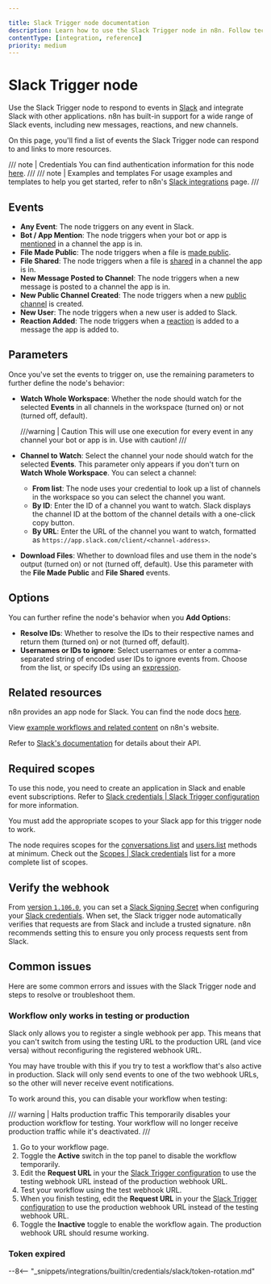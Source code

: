 ```yaml
---

title: Slack Trigger node documentation
description: Learn how to use the Slack Trigger node in n8n. Follow technical documentation to integrate Slack Trigger node into your workflows.
contentType: [integration, reference]
priority: medium
---
```


# Slack Trigger node

Use the Slack Trigger node to respond to events in [Slack](https://slack.com/) and integrate Slack with other applications. n8n has built-in support for a wide range of Slack events, including new messages, reactions, and new channels.

On this page, you'll find a list of events the Slack Trigger node can respond to and links to more resources.

///  note  | Credentials
You can find authentication information for this node [here](/integrations/builtin/credentials/slack.md).
///
///  note  | Examples and templates
For usage examples and templates to help you get started, refer to n8n's [Slack integrations](https://n8n.io/integrations/slack-trigger/) page.
///

## Events

* **Any Event**: The node triggers on any event in Slack.
* **Bot / App Mention**: The node triggers when your bot or app is [mentioned](https://slack.com/help/articles/205240127-Use-mentions-in-Slack) in a channel the app is in.
* **File Made Public**: The node triggers when a file is [made public](https://slack.com/help/articles/4412651915539-Manage-public-file-sharing).
* **File Shared**: The node triggers when a file is [shared](https://slack.com/help/articles/201330736-Add-files-to-Slack) in a channel the app is in.
* **New Message Posted to Channel**: The node triggers when a new message is posted to a channel the app is in.
* **New Public Channel Created**: The node triggers when a new [public channel](https://slack.com/help/articles/360017938993-What-is-a-channel) is created.
* **New User**: The node triggers when a new user is added to Slack.
* **Reaction Added**: The node triggers when a [reaction](https://slack.com/help/articles/202931348-Use-emoji-and-reactions) is added to a message the app is added to.

## Parameters

Once you've set the events to trigger on, use the remaining parameters to further define the node's behavior:

* **Watch Whole Workspace**: Whether the node should watch for the selected **Events** in all channels in the workspace (turned on) or not (turned off, default).

    ///warning | Caution
    This will use one execution for every event in any channel your bot or app is in. Use with caution!
    ///

* **Channel to Watch**: Select the channel your node should watch for the selected **Events**. This parameter only appears if you don't turn on **Watch Whole Workspace**. You can select a channel:
    * **From list**: The node uses your credential to look up a list of channels in the workspace so you can select the channel you want.
    * **By ID**: Enter the ID of a channel you want to watch. Slack displays the channel ID at the bottom of the channel details with a one-click copy button.
    * **By URL**: Enter the URL of the channel you want to watch, formatted as `https://app.slack.com/client/<channel-address>`.
* **Download Files**: Whether to download files and use them in the node's output (turned on) or not (turned off, default). Use this parameter with the **File Made Public** and **File Shared** events.

## Options

You can further refine the node's behavior when you **Add Option**s:

* **Resolve IDs**: Whether to resolve the IDs to their respective names and return them (turned on) or not (turned off, default).
* **Usernames or IDs to ignore**: Select usernames or enter a comma-separated string of encoded user IDs to ignore events from. Choose from the list, or specify IDs using an [expression](/code/expressions.md).

## Related resources

n8n provides an app node for Slack. You can find the node docs [here](/integrations/builtin/app-nodes/n8n-nodes-base.slack.md).

View [example workflows and related content](https://n8n.io/integrations/slack-trigger/) on n8n's website.

Refer to [Slack's documentation](https://api.slack.com/apis/connections/events-api) for details about their API.

## Required scopes

To use this node, you need to create an application in Slack and enable event subscriptions. Refer to [Slack credentials | Slack Trigger configuration](/integrations/builtin/credentials/slack.md#slack-trigger-configuration) for more information.

You must add the appropriate scopes to your Slack app for this trigger node to work.

The node requires scopes for the [conversations.list](https://api.slack.com/methods/conversations.list) and [users.list](https://api.slack.com/methods/users.list) methods at minimum. Check out the [Scopes | Slack credentials](/integrations/builtin/credentials/slack.md#scopes) list for a more complete list of scopes.

## Verify the webhook

From [version `1.106.0`](/release-notes.md#n8n11060), you can set a [Slack Signing Secret](https://api.slack.com/authentication/verifying-requests-from-slack#signing_secrets_admin_page) when configuring your [Slack credentials](/integrations/builtin/credentials/slack.md#slack-trigger-configuration). When set, the Slack trigger node automatically verifies that requests are from Slack and include a trusted signature. n8n recommends setting this to ensure you only process requests sent from Slack.

## Common issues

Here are some common errors and issues with the Slack Trigger node and steps to resolve or troubleshoot them.

### Workflow only works in testing or production

Slack only allows you to register a single webhook per app. This means that you can't switch from using the testing URL to the production URL (and vice versa) without reconfiguring the registered webhook URL. 

You may have trouble with this if you try to test a workflow that's also active in production. Slack will only send events to one of the two webhook URLs, so the other will never receive event notifications.

To work around this, you can disable your workflow when testing:

/// warning | Halts production traffic
This temporarily disables your production workflow for testing. Your workflow will no longer receive production traffic while it's deactivated.
///

1. Go to your workflow page.
2. Toggle the **Active** switch in the top panel to disable the workflow temporarily.
3. Edit the **Request URL** in your the [Slack Trigger configuration](/integrations/builtin/credentials/slack.md#slack-trigger-configuration) to use the testing webhook URL instead of the production webhook URL.
4. Test your workflow using the test webhook URL.
5. When you finish testing, edit the **Request URL** in your the [Slack Trigger configuration](/integrations/builtin/credentials/slack.md#slack-trigger-configuration) to use the production webhook URL instead of the testing webhook URL.
6. Toggle the **Inactive** toggle to enable the workflow again. The production webhook URL should resume working.

### Token expired

--8<-- "_snippets/integrations/builtin/credentials/slack/token-rotation.md"
